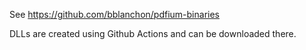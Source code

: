 See https://github.com/bblanchon/pdfium-binaries

DLLs are created using Github Actions and can be downloaded there.
